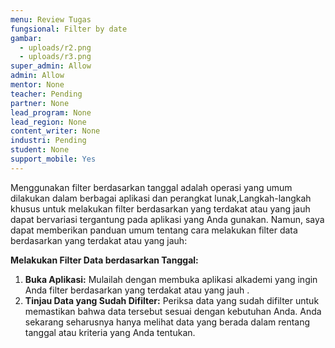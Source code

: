 ```yaml
---
menu: Review Tugas
fungsional: Filter by date
gambar:
  - uploads/r2.png
  - uploads/r3.png
super_admin: Allow
admin: Allow
mentor: None
teacher: Pending
partner: None
lead_program: None
lead_region: None
content_writer: None
industri: Pending
student: None
support_mobile: Yes
---
```

Menggunakan filter berdasarkan tanggal adalah operasi yang umum dilakukan dalam berbagai aplikasi dan perangkat lunak,Langkah-langkah khusus untuk melakukan filter berdasarkan y﻿ang terdakat atau yang jauh dapat bervariasi tergantung pada aplikasi yang Anda gunakan. Namun, saya dapat memberikan panduan umum tentang cara melakukan filter data berdasarkan y﻿ang terdakat atau yang jauh:

**Melakukan Filter Data berdasarkan Tanggal:**

1. **Buka Aplikasi:** Mulailah dengan membuka aplikasi alkademi yang ingin Anda filter berdasarkan y﻿ang terdakat atau yang jauh .
2. **Tinjau Data yang Sudah Difilter:** Periksa data yang sudah difilter untuk memastikan bahwa data tersebut sesuai dengan kebutuhan Anda. Anda sekarang seharusnya hanya melihat data yang berada dalam rentang tanggal atau kriteria yang Anda tentukan.